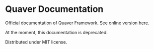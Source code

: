 Quaver Documentation
====================
Official documentation of Quaver Framework. See online version [here](http://quaver.millolab.com/docs/).

At the moment, this documentation is deprecated.

Distributed under MIT license.
